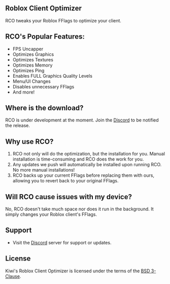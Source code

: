 ## Roblox Client Optimizer
  RCO tweaks your Roblox FFlags to optimize your client.

## RCO's Popular Features:
- FPS Uncapper
- Optimizes Graphics
- Optimizes Textures
- Optimizes Memory
- Optimizes Ping
- Enables FULL Graphics Quality Levels
- Menu/UI Changes
- Disables unnecessary FFlags
- And more!

## Where is the download?
  RCO is under development at the moment. Join the [Discord](https://discord.gg/CZUfHYHtZr) to be notified the release.

## Why use RCO?
  1. RCO not only will do the optimization, but the installation for you. Manual installation is time-consuming and RCO does the work for you.
  2. Any updates we push will automatically be installed upon running RCO. No more manual installations!
  3. RCO backs up your current FFlags before replacing them with ours, allowing you to revert back to your original FFlags.

## Will RCO cause issues with my device?
  No, RCO doesn't take much space nor does it run in the background. It simply changes your Roblox client's FFlags.

## Support
- Visit the [Discord](https://discord.gg/CZUfHYHtZr) server for support or updates.


## License
Kiwi's Roblox Client Optimizer is licensed under the terms of the [BSD 3-Clause](LICENSE.md).

